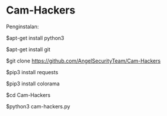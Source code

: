 # Cam-Hackers

Penginstalan:

$apt-get install python3

$apt-get install git

$git clone https://github.com/AngelSecurityTeam/Cam-Hackers

$pip3 install requests

$pip3 install colorama

$cd Cam-Hackers

$python3 cam-hackers.py
